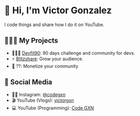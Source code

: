# 👋 Hi, I'm Victor Gonzalez  
I code things and share how I do it on YouTube.

## 👷🏻‍♂️ My Projects  
- 🏋🏼‍♂️ [Devfit90](https://www.devfit90.com/es): 90 days challenge and community for devs.
- ⚡ [Blitzshare](https://www.blitz-share.com/): Grow your audience.
- 👥 ??: Monetize your community

## 📢 Social Media  
- 🧑🏻 Instagram: [@codegxn](https://www.instagram.com/victorgxn)  
- 🎬 YouTube (Vlogs): [victorgxn](https://www.youtube.com/@victorgxn)  
- 💻 YouTube (Programming): [Code GXN](https://www.youtube.com/@codegxn)



